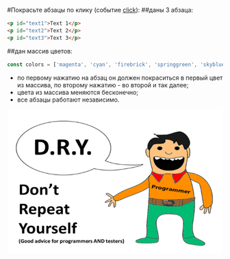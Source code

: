 #Покрасьте абзацы по клику (событие [click](https://www.w3schools.com/Jsref/tryit.asp?filename=tryjsref_element_addeventlistener)):
##даны 3 абзаца:
```html
<p id="text1">Text 1</p>
<p id="text2">Text 2</p>
<p id="text3">Text 3</p>
```
##дан массив цветов:
```javascript
const colors = ['magenta', 'cyan', 'firebrick', 'springgreen', 'skyblue'];
```
- по первому нажатию на абзац он должен покраситься в первый цвет из массива, по второму нажатию - во второй и так далее;
- цвета из массива меняются бесконечно;
- все абзацы работают независимо.

![img.png](img.png)